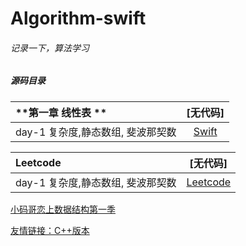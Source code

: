 Algorithm-swift
==


###### 记录一下，算法学习


##### 源码目录

| **第一章 线性表 ** | [无代码] | 
| :--- | :---: | 
| day-1 复杂度,静态数组, 斐波那契数 | [Swift](恋上数据结构/day1) 



| **Leetcode** | [无代码] | 
| :--- | :---: | 
| day-1 复杂度,静态数组, 斐波那契数 |[Leetcode](https://leetcode-cn.com/problems/two-sum)  |[Swift](LeetCode/) 



[小码哥恋上数据结构第一季](https://ke.qq.com/course/385223#term_id=100459236)

[友情链接：C++版本](https://github.com/BestiOSDev/MJ_DataStructures)


